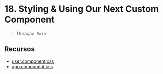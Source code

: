 # 18. Styling & Using Our Next Custom Component

> Duração: `5min`

## Recursos
- [user.component.css](https://github.com/mschwarzmueller/angular-complete-guide-course-resources/blob/main/attachments/02-essentials/user.component.css)
- [app.component.css](https://github.com/mschwarzmueller/angular-complete-guide-course-resources/blob/main/attachments/02-essentials/app.component.css)
